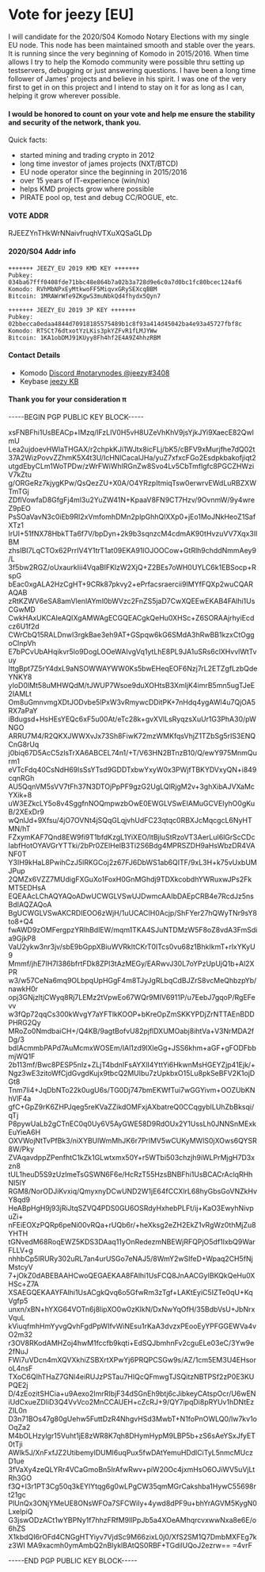 # Vote for jeezy [EU]

I will candidate for the 2020/S04 Komodo Notary Elections with my single EU node. This node has been maintained smooth and stable over the years. It is running since the very beginning of Komodo in 2015/2016. When time allows I try to help the Komodo community were possible thru setting up testservers, debugging or just answering questions. I have been a long time follower of James' projects and believe in his spirit. I was one of the very first to get in on this project and I intend to stay on it for as long as I can, helping it grow wherever possible.

#### I would be honored to count on your vote and help me ensure the stability and security of the network, thank you.

Quick facts:
* started mining and trading crypto in 2012
* long time investor of james projects (NXT/BTCD)       
* EU node operator since the beginning in 2015/2016 
* over 15 years of IT-experience (win/nix)
* helps KMD projects grow where possible
* PIRATE pool op, test and debug CC/ROGUE, etc.

#### VOTE ADDR

RJEEZYnTHkWrNNaivfruqhVTXuXQSaGLDp

#### 2020/S04 Addr info

```
+++++++ JEEZY_EU 2019 KMD KEY +++++++
Pubkey: 034ba67fff0408fde71bbc48e864b7a02b3a728d9e6c0a7d0bc1fc80bcec124af6
Komodo: RVhMbNPxEyMtkwoFF5MiqvxGRySEXcqBBM
Bitcoin: 1MRAWrWfe9ZKgwS3muNbkQd4fhydx5Qyn7

+++++++ JEEZY_EU 2019 3P KEY +++++++
Pubkey: 02bbecca0edaa4844d70918185575489b1c8f93a414d45042ba4e93a45727fbf8c
Komodo: RTSCt76dtxotYzLKis3pkYZFvR1fLMJYWw
Bitcoin: 1KA1obDMJ91KUyy8Fh4hf2E4A9Z4hhzRBM
```



#### Contact Details

* Komodo [Discord #notarynodes @jeezy#3408](https://discord.gg/qj25rC8)
* Keybase [jeezy KB](https://keybase.io/jeezy)

#### Thank you for your consideration π



-----BEGIN PGP PUBLIC KEY BLOCK-----

xsFNBFhi1UsBEACp+IMzq/lFzLIV0H5vH8UZeVhKhV9jsYjkJYi9XaecE82QwlmU
Lea2ujdoevHWIaTHGAX/r2chpkKJi1WJtx8icFLj/bK5/cBFV9xMurjfhe7dQ02t
37A2WizPovvZZhmK5X4t3U/IcHNlCacalJHa/yuZ7xfxcFGo2Esdpkbakofjiqt2
utgdEbyCLm1WoTPDw/zWrFWiWhlRGnZw8Svo4Lv5CbTmflgfc8PGCZHWziV7kZtu
g/ORGeRz7kjygKPw/QsQezZU+X0A/O4YRzpItmiqTsw0erwrvEWdLuRBZXWTmTGj
ZDflVowfaD8GfgFj4ml3u2YuZW41N+KpaaV8FN9CT7Hzv/9OvnmW/9y4wreZ9pEO
PsSOaVavN3c0iEb9Rl2xVmfomhDMn2plpGhhQlXXp0+jEo1MoJNkHeoZ1SafXTz1
IrUI+51fNX78HbkTTa6f7V/bpDyn+2k9b3sqnzcM4cdmAK90tHvzuVV7Xqx3lIBM
zhsIBI7LqCTOx62PrrIV4Y1trT1at09EKA91lOJOOCow+GtRlh9chddNmmAey9/L
3f5bw2RGZ/oUxaurkIii4VqaBIFKlzW2XjQ+Z2BEs7oWH0UYLC6k1EBSocp+RspG
bEac0xgALA2HzCgHT+9CRk87pkvy2+ePrfacsraercii9IMYfFQXp2wuCQARAQAB
zRtKZWV6eSA8amVlenlAYml0bWVzc2FnZS5jaD7CwXQEEwEKAB4FAlhi1UsCGwMD
CwkHAxUKCAIeAQIXgAMWAgECGQEACgkQeHu0XHSc+Z6SORAAjrhyiEcdcz6U1f2d
CWrCbQ15RALDnwI3rgkBae3eh9AT+GSpqw6kG6SMdA3hRwBB1kzxCtOggoClnpVh
E7bPCvUbAHqikvr5lo9DogLOOeWAIvgVq1ytLhE8PL9JA1uSRs6clXHvvlWtTvuy
IttgBpt7Z5rY4dxL9aNSOWWAYWW0Ks5bwEHeqEOF6Nzj7rL2ETZgfLzbQdeYNKY8
yIoD0lMt58uMHWQdM/tJWUP7Wsoe9duXOHtsB3XmIjK4imrB5mn5ugTJeE2IAMLt
Om8uGmnvmgXDtJODvbe5lPxW3vRmywcDDitPK+7nHdq4ygAWl4u7QjOA5RX7aPaY
iBdugsd+HsHEsYEQc6xF5u00At/eTc28k+gvXVlLsRyqzsXuUr1G3PhA30/pWNGO
ARRU7M4/R2QKXJWWXvJx73Sh8FiwK72mzWMKfqsVhjZ1TZbSg5rIS3ENQCnG8rUq
j0biq67D5AcC5zlsTrXA6ABCEL74n1/+T/V63HN2BTnzB10/Q/ewY975MnmQurm1
eVTcFdq40CsNdH69lsSsYTsd9GDDTxbwYxyW0x3PWjfTBKYDVxyQN+i849cqnRGh
AU5QqnVM5sVV7tFh37N3DTOjPpPF9gzG2UgLQlRjgM2v+3ghXibAJVXaMcYXik+8
uW3EZkcLY5o8v4SggfnNOQmpwzbOwE0EWGLVSwEIAMuGCVEIyhO0gKuB/2XExDr9
wQnlJd+9Xfsu/4jO7OVNt4jSQqGLqjvhUdFC23qtqc0RBXJcMqcgcL6NyHTMN/hT
FZxymKAF7Qnd8EW9fi9T1bfdKzgL1YiXEO/ltBjluStRzoVT3AerLuI6lGrScCDc
IabfHotOYAVGrYTTki/2bPr0ZElHeIB3Ti2S6Bdg4MPRSZDH9aHsWbzDR4VANF0T
Y3IH9kHaL8PwihCzJ5lRKGCoj2z67FJ6DbWS1ab6QITF/9xL3H+k75vUxbUMJPup
2QMZx6VZZ7MUdigFXGuXo1FoxH0GnMGhdj9TDXkcobdhYWRuxwJPs2FkMT5EDHsA
EQEAAcLChAQYAQoADwUCWGLVSwUJDwmcAAIbDAEpCRB4e7RcdJz5nsBdIAQZAQoA
BgUCWGLVSwAKCRDIEOO6zWjH/1uUCACIH0Acjp/ShFYer27hQWyTNr9sY8to8+Q4
fwAWD9zOMFergpzYRlhBdlEW/mqm1TKA4SJuNTDMzW5F8oZ8vdA3FmSdia9GjkP8
VaU2ykw3nr3jv/sbE9bGppXBiuWVRkltCKrT0ITcs0vu68z1BhkIkmT+rlxYKyU9
Mmmf/jhE7IH7l386bfrtFDk8ZPl3tAzMEGy/EARwvJ30L7oYPzUpUjQ1b+Al2XPR
w3/w57CeNa6mq9OLbpqUpHGgF4m8TJyJgRLbqCdBJZrS8vcMeQhbzpYb/nawkH0r
opj3GNjzltjCWyq8Rj7LEMz2tVpwEo67WQr9MIV6911P/u7EebJ7gqoP/RgEFevv
w3fQp72qqCs300kWvgY7aYFTlkKOOP+bKreOpZmSKKYPDjZrNTTAEnBDDPHRG2Qy
MRoZo0NmdbaiCH+/Q4KB/9agtBofvU82pjflDXUMOabj8ihtVa+V3NrMDA2fDg/3
bdIAcmmbPAPd7AuMcmxWOSEm/IAl1zd9lXleGg+JSS6khm+aGF+gFODFbbmjWQ1F
2b113mf/Bwc8PESP5nIz+ZLjT4bdnIFsAYXlI4YttYi6HkwnMsHGEYZjp41Ejk/+
Ngz3wE3zitoWfCjdGvgdKujx9tbcQ2MUIbu7zUpkbxO15Lu8pkSeBFV2K1ojDGt8
Tnm7li4+JqDbNTo22k0ugU6s/TG0Dj747bmEKWfTui7wGGYivm+OOZUbKNhVlF4a
gfC+GpZ9rK6ZHPJqeg5reKVaZZikdOMFxjAXbatreQ0CCqgybILUhZbBksqi/qTj
P8pywUaLb2gCTnEC0q0Uy6V5AyGWE58D9RdOUx2Y1UssLh0JNNSnMExkEuYieA6H
OXVWojNtTvPfBk3/niXYBUlWmMhJK6r7PrlMV5wCUKyMWlS0jXOws6QYSR8W/Pky
ZVAqavdppZPenfhtC1kZk1GLwtxmx50Y+r5WTbi503chzjh9iWLPrMjgH7D3xzn8
tUL1heuD5S9zUzlmeTsGSWN6F6e/HcRzT55HzsBNBFhi1UsBCACrAclqRHhNI5IY
RGM8/NorODJiKvxiq/QmyxnyDCwUND2W1jE64fCCXlrL68hyGbsGoVNZkHvY8qd9
HeABpHgH9j93jRiJtqSZVQ4PDS0GU6OSRdyHxhebPLFt/ij+KaO3EwyhNivpuZi+
nFEiEOXzPQRp6peNi00vRQa+rUQb6r/+heXksg2eZH2EkZ1vRgWz0thMjZu8YHTH
tGNvedM68RoqEWZ5KDS3DAaq11yOnRedezmNBEWjRFQPjO5df1IxbQ9WarFLLV+g
nhhbCp5lRURy302uRL7an4urUSGo7eNAJ5/8WmY2wSIfeD+Wpaq2CH5fNjMstcyV
7+jOkZ0dABEBAAHCwoQEGAEKAA8FAlhi1UsFCQ8JnAACGyIBKQkQeHu0XHSc+Z7A
XSAEGQEKAAYFAlhi1UsACgkQvq6o5GfwRm3zTgf+LAKtEyiC5IZTe0qU+KqVgfp5
unxn/xBN+hYXG64VOTn6j8lipXO0w0zKlkN/DxNwYqOfH/35BdbVsU+JbNrxVquL
kViuqfmhHmYyvgQvhFgdPpWIfvWiNEsu1rKaA3dvzxPEooEyYPFGGEWVa4vO2m32
r3OV8RKodAMHZoj4hwM1fccfb9kqti+EdSQJbmhnFv2cguELe03eC/3Yw9e2fNuJ
FWi7uVDcn4mXQVXkhiZSBXrtXPwYj6PRQPCSGw9s/AZ/1cm5EM3U4EHsoroL4nsF
TXoC6QIhTHaZ7GNl4eiRUJzPSTau7HIQcQFmwgTJSQitzNBTPSf2zP0E3KUPQE2j
D/4zEozitSHCia+u9Aexo2ImrRIbjF34dSGnEh9btj6cJibkeyCAtspOcr/U6wEN
iUdCxueZDliD3Q4VvVco2MnCCAUEH+cZcRJ+9/QY7ipqDi8pRYUv1hDNtEzZIL0n
D3n71BOs47g80gUehw5FuttDzR4NhgvHSd3MwbT+N1foPnOWLQ0/lw7kv1oOqZa2
M4bOLHzylgr15Vuht1jE8zWR8K7qh8DHymHypM9LBP5b+zS6sAeYSxJfyET0tTji
AWlk5J/XnFxfJZ2UtibemylDUMI6uqPux5fwDAtYemuHDdlCiTyL5nmcMUczD1ue
3fVaXy4zeQLYRr4VCaGmoBn5IrAfwRwv+piW20Oc4jxmHsO6OJiWV5uVjLtRh3GO
f3Q+I3r1PT3Cg50q3kEYlYtqg6g0wLPgCW35qmMGrCakshba1HywC55698rt21gc
PlUnQx3ONjYMeUE8ONsWFOa7SFCWiIy+4ywd8dPF9u+bhYrAGVM5KygN0LxelpiQ
G3jswODzACt1wYBPNy1f7hhzFRfM9IlPpJb5a4XOeAMhqrcvxwwNxa8e6E/o6hZS
X1kbdQI6rOFd4CNGgHTYiyv7VjdSc9M66zixL0j0/XfS2SM1Q7DmbMXFEg7kz3WI
MA9xacmh0ymAmbQ2nBlyklBAtQS0RBF+TGdilUQoJ2ezrw==
=4vrF

-----END PGP PUBLIC KEY BLOCK-----

